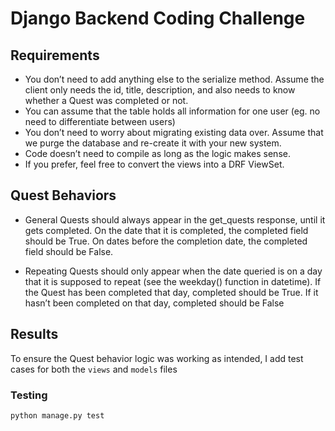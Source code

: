 # Django Backend Coding Challenge

## Requirements
- You don’t need to add anything else to the serialize method. Assume the client only needs the id, title, description, and also needs to know whether a Quest was completed or not.
- You can assume that the table holds all information for one user (eg. no need to differentiate between users)
- You don’t need to worry about migrating existing data over. Assume that we purge the database and re-create it with your new system.
- Code doesn’t need to compile as long as the logic makes sense.
- If you prefer, feel free to convert the views into a DRF ViewSet.

## Quest Behaviors

- General Quests should always appear in the get_quests response, until it gets completed. On the date that it is completed, the completed field should be True. On dates before the completion date, the completed field should be False.

- Repeating Quests should only appear when the date queried is on a day that it is supposed to repeat (see the weekday() function in datetime). If the Quest has been completed that day, completed should be True. If it hasn’t been completed on that day, completed should be False


## Results

To ensure the Quest behavior logic was working as intended, I add test cases for both the `views` and `models` files

### Testing


```commandline
python manage.py test
```
